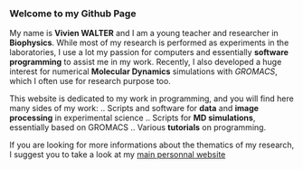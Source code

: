 ### Welcome to my Github Page

My name is **Vivien WALTER** and I am a young teacher and researcher in **Biophysics**. While most of my research is performed as experiments in the laboratories, I use a lot my passion for computers and essentially **software programming** to assist me in my work. Recently, I also developed a huge interest for numerical **Molecular Dynamics** simulations with *GROMACS*, which I often use for research purpose too.

This website is dedicated to my work in programming, and you will find here many sides of my work:
.. Scripts and software for **data** and **image processing** in experimental science
.. Scripts for **MD simulations**, essentially based on GROMACS
.. Various **tutorials** on programming.

If you are looking for more informations about the thematics of my research, I suggest you to take a look at my [main personnal website](http://vwalter.fr "Vivien Walter's Website")
